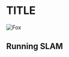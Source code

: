 # TITLE

![Fox](https://github.com/lliu12/holomeetings/blob/main/gifs/cropped_single_fox.gif)
## Running SLAM

